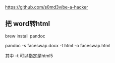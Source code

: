 https://github.com/s0md3v/be-a-hacker


## 把 word转html 
brew install pandoc 

pandoc -s faceswap.docx -t html  -o faceswap.html

其中 -t 可以指定是html5 



